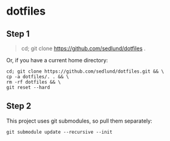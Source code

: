 # dotfiles

## Step 1

> cd; git clone https://github.com/sedlund/dotfiles .

Or, if you have a current home directory:

```shell
cd; git clone https://github.com/sedlund/dotfiles.git && \
cp -a dotfiles/. . && \
rm -rf dotfiles && \
git reset --hard
```

## Step 2

This project uses git submodules, so pull them separately:

```shell
git submodule update --recursive --init
```

